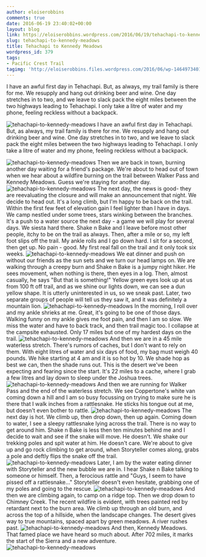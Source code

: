 ```yaml
---
author: eloiserobbins
comments: true
date: 2016-06-19 23:40:02+00:00
layout: blog
link: https://eloiserobbins.wordpress.com/2016/06/19/tehachapi-to-kennedy-meadows/
slug: tehachapi-to-kennedy-meadows
title: Tehachapi to Kennedy Meadows
wordpress_id: 379
tags:
- Pacific Crest Trail
tagimg: 'http://eloiserobbins.files.wordpress.com/2016/06/wp-1464973401284.jpg'
---
```


I have an awful first day in Tehachapi. But, as always, my trail family is there for me. We resupply and hang out drinking beer and wine. One day stretches in to two, and we leave to slack pack the eight miles between the two highways leading to Tehachapi. I only take a litre of water and my phone, feeling reckless without a backpack.


![tehachapi-to-kennedy-meadows](http://eloiserobbins.files.wordpress.com/2016/06/wp-1464973401284.jpg)
I have an awful first day in Tehachapi. But, as always, my trail family is there for me. We resupply and hang out drinking beer and wine. One day stretches in to two, and we leave to slack pack the eight miles between the two highways leading to Tehachapi. I only take a litre of water and my phone, feeling reckless without a backpack.

![tehachapi-to-kennedy-meadows](http://eloiserobbins.files.wordpress.com/2016/06/wp-1464973727389.jpg)
Then we are back in town, burning another day waiting for a friend's package. We're about to head out of town when we hear about a wildfire burning on the trail between Walker Pass and Kennedy Meadows. Guess we're staying for another day.
![tehachapi-to-kennedy-meadows](http://eloiserobbins.files.wordpress.com/2016/06/wp-1465507589015.jpg)
The next day, the news is good- they are reevaluating the closure and will make an announcement that night. We decide to head out. It's a long climb, but I'm happy to be back on the trail. Within the first few feet of elevation gain I feel lighter than I have in days. We camp nestled under some trees, stars winking between the branches.
It's a push to a water source the next day - a game we will play for several days. We siesta hard there. Shake n Bake and I leave before most other people, itchy to be on the trail as always. Then, after a mile or so, my left foot slips off the trail. My ankle rolls and I go down hard. I sit for a second, then get up. No pain - good. My first real fall on the trail and it only took six weeks.
![tehachapi-to-kennedy-meadows](http://eloiserobbins.files.wordpress.com/2016/06/wp-1465243773014.jpg)
We eat dinner and push on without our friends as the sun sets and we turn our head lamps on. We are walking through a creepy burn and Shake n Bake is a jumpy night hiker. He sees movement, when nothing is there, then eyes in a log. Then, almost casually, he says "But that is something!" Yellow green eyes look up at us from 100 ft off trail, and as we shine our lights down, we can see a dun yellow shape. It is utterly uninterested in us, so we sneak past. Later, two separate groups of people will tell us they saw it, and it was definitely a mountain lion.
![tehachapi-to-kennedy-meadows](http://eloiserobbins.files.wordpress.com/2016/06/wp-1465244232773.jpg)
In the morning, I roll over and my ankle shrieks at me. Great, it's going to be one of those days. Walking funny on my ankle gives me foot pain, and then I am so slow. We miss the water and have to back track, and then trail magic too. I collapse at the campsite exhausted. Only 17 miles but one of my hardest days on the trail.
![tehachapi-to-kennedy-meadows](http://eloiserobbins.files.wordpress.com/2016/06/wp-1465507812638.jpg)
And then we are in a 45 mile waterless stretch. There's rumors of caches, but I don't want to rely on them. With eight litres of water and six days of food, my bag must weigh 40 pounds. We hike starting at 4 am and it is so hot by 10. We shade hop as best we can, then the shade runs out. This is the desert we've been expecting and fearing since the start. It's 22 miles to a cache, where I grab a few litres and lay down to sleep under the Joshua trees.
![tehachapi-to-kennedy-meadows](http://eloiserobbins.files.wordpress.com/2016/06/wp-1465508043146.jpg)
And then we are running for Walker Pass and the end of the waterless stretch. We see Coppertone's white van coming down a hill and I am so busy focussing on trying to make sure he is there that I walk inches from a rattlesnake. He sticks his tongue out at me, but doesn't even bother to rattle.
![tehachapi-to-kennedy-meadows](http://eloiserobbins.files.wordpress.com/2016/06/wp-1465508215037.jpg)
The next day is hot. We climb up, then drop down, then up again. Coming down to water, I see a sleepy rattlesnake lying across the trail. There is no way to get around him. Shake n Bake is less then ten minutes behind me and I decide to wait and see if the snake will move. He doesn't. We shake our trekking poles and spit water at him. He doesn't care. We're about to give up and go rock climbing to get around, when Storyteller comes along, grabs a pole and deftly flips the snake off the trail.
![tehachapi-to-kennedy-meadows](http://eloiserobbins.files.wordpress.com/2016/06/wp-1465508461056.jpg)
Later, I am by the water eating dinner with Storyteller and the new bubble we are in. I hear Shake n Bake talking to someone or himself. Then, a ferocious rattle and "Guys, I seem to have pissed off a rattlesnake..." Storyteller doesn't even hesitate, grabbing one of my poles and going to the rescue.
![tehachapi-to-kennedy-meadows](http://eloiserobbins.files.wordpress.com/2016/06/wp-1465508803356.jpg)
And then we are climbing again, to camp on a ridge top. Then we drop down to Chimney Creek. The recent wildfire is evident, with trees painted red by retardant next to the burn area. We climb up through an old burn, and across the top of a hillside, when the landscape changes. The desert gives way to true mountains, spaced apart by green meadows. A river rushes past.
![tehachapi-to-kennedy-meadows](http://eloiserobbins.files.wordpress.com/2016/06/wp-1466301618255.jpg)
And then, Kennedy Meadows. That famed place we have heard so much about. After 702 miles, it marks the start of the Sierra and a new adventure.
![tehachapi-to-kennedy-meadows](http://eloiserobbins.files.wordpress.com/2016/06/wp-1466301721567.jpg)
